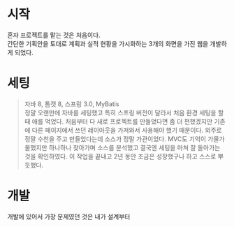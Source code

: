 # 시작
혼자 프로젝트를 맡는 것은 처음이다.  
간단한 기획안을 토대로 계획과 실적 현황을 가시화하는 3개의 화면을 가진 웹을 개발하게 되었다.

# 세팅
> 자바 8, 톰캣 8, 스프링 3.0, MyBatis  
정말 오랜만에 자바를 세팅했고 특히 스프링 버전이 달라서 처음 환경 세팅을 할 때 애를 먹었다. 처음부터 다 새로 프로젝트를 만들었다면 좀 더 편했겠지만 기존에 다른 페이지에서 쓰던 레이아웃을 가져와서 사용해야 했기 때문이다. 외주로 정말 수천을 주고 만들었다는데 소스가 정말 가관이었다. MVC도 기억이 가물가물했지만 하나하나 찾아가며 소스를 분석했고 결국엔 세팅을 마쳐 잘 돌아가는 것을 확인하였다. 이 작업을 끝내고 2년 동안 조금은 성장했구나 하고 스스로 뿌듯했다.

# 개발
개발에 있어서 가장 문제였던 것은 내가 설계부터
